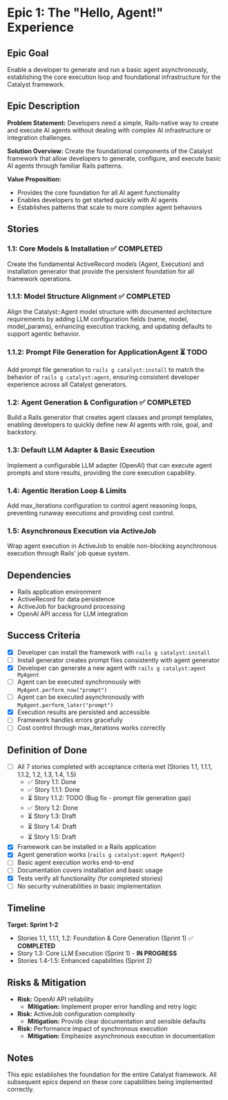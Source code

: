 # Epic 1: The "Hello, Agent!" Experience

## Epic Goal
Enable a developer to generate and run a basic agent asynchronously, establishing the core execution loop and foundational infrastructure for the Catalyst framework.

## Epic Description

**Problem Statement:**
Developers need a simple, Rails-native way to create and execute AI agents without dealing with complex AI infrastructure or integration challenges.

**Solution Overview:**
Create the foundational components of the Catalyst framework that allow developers to generate, configure, and execute basic AI agents through familiar Rails patterns.

**Value Proposition:**
- Provides the core foundation for all AI agent functionality
- Enables developers to get started quickly with AI agents
- Establishes patterns that scale to more complex agent behaviors

## Stories

### 1.1: Core Models & Installation ✅ **COMPLETED**
Create the fundamental ActiveRecord models (Agent, Execution) and installation generator that provide the persistent foundation for all framework operations.

### 1.1.1: Model Structure Alignment ✅ **COMPLETED**
Align the Catalyst::Agent model structure with documented architecture requirements by adding LLM configuration fields (name, model, model_params), enhancing execution tracking, and updating defaults to support agentic behavior.

### 1.1.2: Prompt File Generation for ApplicationAgent ⏳ **TODO**
Add prompt file generation to `rails g catalyst:install` to match the behavior of `rails g catalyst:agent`, ensuring consistent developer experience across all Catalyst generators.
### 1.2: Agent Generation & Configuration ✅ **COMPLETED**
Build a Rails generator that creates agent classes and prompt templates, enabling developers to quickly define new AI agents with role, goal, and backstory.

### 1.3: Default LLM Adapter & Basic Execution
Implement a configurable LLM adapter (OpenAI) that can execute agent prompts and store results, providing the core execution capability.

### 1.4: Agentic Iteration Loop & Limits
Add max_iterations configuration to control agent reasoning loops, preventing runaway executions and providing cost control.

### 1.5: Asynchronous Execution via ActiveJob
Wrap agent execution in ActiveJob to enable non-blocking asynchronous execution through Rails' job queue system.

## Dependencies
- Rails application environment
- ActiveRecord for data persistence
- ActiveJob for background processing
- OpenAI API access for LLM integration

## Success Criteria
- [x] Developer can install the framework with `rails g catalyst:install`
- [ ] Install generator creates prompt files consistently with agent generator
- [x] Developer can generate a new agent with `rails g catalyst:agent MyAgent`
- [ ] Agent can be executed synchronously with `MyAgent.perform_now("prompt")`
- [ ] Agent can be executed asynchronously with `MyAgent.perform_later("prompt")`
- [x] Execution results are persisted and accessible
- [ ] Framework handles errors gracefully
- [ ] Cost control through max_iterations works correctly

## Definition of Done
- [ ] All 7 stories completed with acceptance criteria met (Stories 1.1, 1.1.1, 1.1.2, 1.2, 1.3, 1.4, 1.5)
  - ✅ Story 1.1: Done
  - ✅ Story 1.1.1: Done
  - ⏳ Story 1.1.2: TODO (Bug fix - prompt file generation gap)
  - ✅ Story 1.2: Done
  - ⏳ Story 1.3: Draft
  - ⏳ Story 1.4: Draft
  - ⏳ Story 1.5: Draft
- [x] Framework can be installed in a Rails application
- [x] Agent generation works (`rails g catalyst:agent MyAgent`)
- [ ] Basic agent execution works end-to-end
- [ ] Documentation covers installation and basic usage
- [x] Tests verify all functionality (for completed stories)
- [ ] No security vulnerabilities in basic implementation

## Timeline
**Target: Sprint 1-2**
- Stories 1.1, 1.1.1, 1.2: Foundation & Core Generation (Sprint 1) ✅ **COMPLETED**
- Story 1.3: Core LLM Execution (Sprint 1) - **IN PROGRESS**
- Stories 1.4-1.5: Enhanced capabilities (Sprint 2)

## Risks & Mitigation
- **Risk:** OpenAI API reliability
  - **Mitigation:** Implement proper error handling and retry logic
- **Risk:** ActiveJob configuration complexity
  - **Mitigation:** Provide clear documentation and sensible defaults
- **Risk:** Performance impact of synchronous execution
  - **Mitigation:** Emphasize asynchronous execution in documentation

## Notes
This epic establishes the foundation for the entire Catalyst framework. All subsequent epics depend on these core capabilities being implemented correctly.